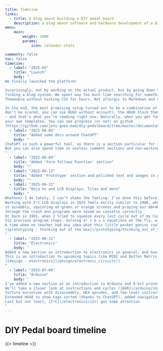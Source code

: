 ```yaml
---
title: Timeline
links:
  - title: A blog about building a DIY pedal board
    description: a blog about software and hardware development of a DIY pedal board and here is the timeline
menu:
    main: 
        weight: 1000
        params:
            icon: calendar-stats

comments: false
toc: false
timeline:
  - label: "2025-05"
    title: "Launch"
    body: "
We finally launched the platform!

Surprisingly, not by working on the actual product, but by going down the wonderfully inefficient rabbit hole of
finding a blog system. We spent way too much time searching for something that was: Easy to use,
Themeable without hacking CSS for hours, Not allergic to Markdown and didn’t look like it was built in 2003

In the end, the most promising setup turned out to be a combination of Docker, HUGO (https://gohugo.io/
don't be scared, you can use HUGO without account), the HUGO Stack theme (https://github.com/CaiJimmy/hugo-theme-stack)
— and that’s what you’re reading right now. Naturally, when you get familiar with such a system you start to develop
your own templates. You can see progress (or not) on github
(https://github.com/jens-goes-mad/diy-pedalboard/tree/master/documentation-web-hugo-stack-theme)"
  - label: "2025-06-01"
    title: "Added some docs around ChatGPT"
    body: "
ChatGPT is such a powerful tool, so there is a section particular for [ChatGPT](/chatgpt) demonstrating usage and results.
But you can also spend time in useless comment sections and non-working iframes from cusdis (https://cusdis.com)
"
  - label: "2025-06-04"
    title: "Added 'Form follows Function' section"
    body: ""
  - label: "2025-06-13"
    title: "Added 'Prototype' section and polished text and images in general"
    body: ""
  - label: "2025-06-21"
    title: "Déjà Vu and LCD Displays, Tiles and more"
    body: "
Whatever I do lately, I can’t shake the feeling: I’ve done this before. 
Working with I²C LCD displays in 2025 feels eerily similar to 1986, when we hacked together our first games
in assembly, squinting at green or orange screens and praying our 80×40 character displays would hold steady
through the crash and programs were saved on cassette correctly. 
Or back in 1991, when I tried to squeeze every last cycle out of my Casio FX-602P — my first programmable calculator.
512 precious program steps. Solving a² + b = x equations on the fly, with hardware over-clocking.
A time when no teacher had any idea what this little pocket genius could actually do 
([prototyping - thinking out of the box](/prototyping/thinking_out_of_the_box/))
"
  - label: "2025-06-31"
    title: "Electronics"
    body: "
Added a new Section as introduction to electronics in general, and how to burn fingers, while soldering.
This is an introduction to upcoming topics like MIDI and Button Matrix devices 
([design - electronics](/design/electronic_circuits)).
"
  - label: "2025-07-06"
    title: "Arduino"
    body: "
I’ve added a new section as an introduction to Arduino and 8-bit processors in general ([Arduino](/arduino)).
We’ll take a closer look at instructions and cycles ([AVR](/arduino/instruction-basics)) and then really 
torture ourselves with disassembly, HEX opcodes, and low-level instruction analysis ([Instructions and Cycles](/arduino/instruction-loop-sample)).
Extended HUGO to show tags sorted (thanks to ChatGPT), added navigation links, some images, aso.
Last but not least, [I²C](/electronics/i2c) got some attention 
"
---
```


# DIY Pedal board timeline

{{< timeline >}}
